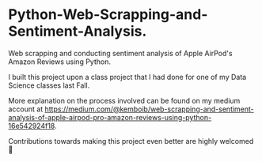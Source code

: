 # Python-Web-Scrapping-and-Sentiment-Analysis.  

Web scrapping and conducting sentiment analysis  of Apple AirPod's Amazon Reviews using Python.  

I built this project upon a class project that I had done for one of my Data Science classes last Fall.  

More explanation on the process involved can be found on my medium account at https://medium.com/@kemboib/web-scrapping-and-sentiment-analysis-of-apple-airpod-pro-amazon-reviews-using-python-16e542924f18.  

Contributions towards making this project even better are highly welcomed 🙂
